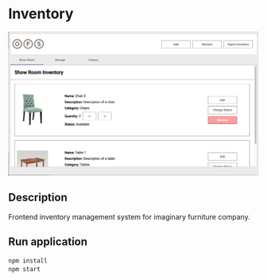 # Inventory
![](inventory.png)

## Description
Frontend inventory management system for imaginary furniture company. 

## Run application
```bash
npm install
npm start
```
